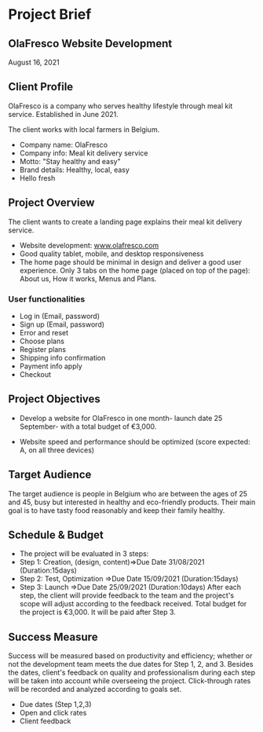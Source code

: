 # Project Brief
## OlaFresco Website Development
August 16, 2021

## Client Profile
OlaFresco is a company who serves healthy lifestyle through meal kit service. Established in June 2021.

The client works with local farmers in Belgium.

- Company name: OlaFresco
- Company info: Meal kit delivery service 
- Motto: "Stay healthy and easy"
- Brand details: Healthy, local, easy
- Hello fresh

## Project Overview
The client wants to create a landing page explains their meal kit delivery service.

- Website development: www.olafresco.com 
- Good quality tablet, mobile, and desktop responsiveness
- The home page should be minimal in design and deliver a good user experience. Only 3 tabs on the home page (placed on top of the page): About us, How it works, Menus and Plans.


### User functionalities
- Log in (Email, password)
- Sign up (Email, password)
- Error and reset
- Choose plans
- Register plans
- Shipping info confirmation
- Payment info apply
- Checkout

## Project Objectives
- Develop a website for OlaFresco in one month- launch date 25 September- with a total budget of €3,000.

- Website speed and performance should be optimized (score expected: A, on all three devices)

## Target Audience
The target audience is people in Belgium who are between the ages of 25 and 45, busy but  interested in healthy and eco-friendly products. Their main goal is to have tasty food reasonably and keep their family healthy.


## Schedule & Budget
- The project will be evaluated in 3 steps: 
- Step 1: Creation, (design, content)=>Due Date 31/08/2021 (Duration:15days)
- Step 2: Test, Optimization =>Due Date 15/09/2021 (Duration:15days)
- Step 3: Launch =>Due Date 25/09/2021 (Duration:10days)
After each step, the client will provide feedback to the team and the project's scope will adjust according to the feedback received.
Total budget for the project is €3,000. It will be paid after Step 3.

## Success Measure
Success will be measured based on productivity and efficiency; whether or not the development team meets the due dates for Step 1, 2, and 3. Besides the dates, client's feedback on quality and professionalism during each step will be taken into account while overseeing the project.
Click-through rates will be recorded and analyzed according to goals set. 

- Due dates (Step 1,2,3)
- Open and click rates
- Client feedback
